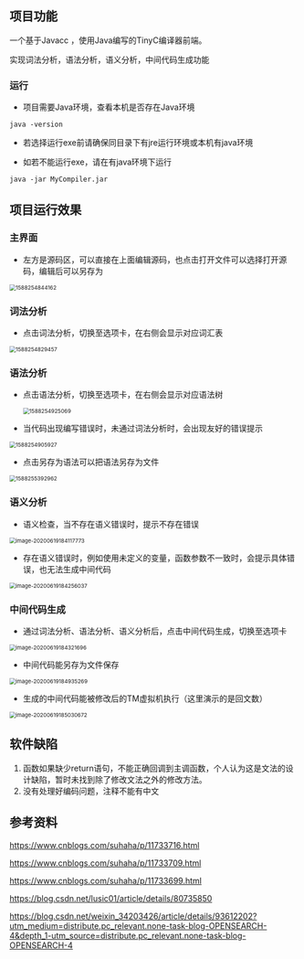 ## 项目功能

一个基于Javacc ，使用Java编写的TinyC编译器前端。

实现词法分析，语法分析，语义分析，中间代码生成功能

### 运行

- 项目需要Java环境，查看本机是否存在Java环境

```
java -version
```

* 若选择运行exe前请确保同目录下有jre运行环境或本机有java环境

- 如若不能运行exe，请在有java环境下运行

```
java -jar MyCompiler.jar
```

## 项目运行效果

### 主界面

- 左方是源码区，可以直接在上面编辑源码，也点击打开文件可以选择打开源码，编辑后可以另存为

<img src="https://s2.loli.net/2022/03/27/7SwBtWFZplMyVrL.png" alt="1588254844162" style="zoom:67%;" />

### 词法分析

- 点击词法分析，切换至选项卡，在右侧会显示对应词汇表

<img src="https://s2.loli.net/2022/03/27/NAK8B3mSMraisCY.png" alt="1588254829457" style="zoom:67%;" />

### 语法分析

- 点击语法分析，切换至选项卡，在右侧会显示对应语法树

  <img src="https://s2.loli.net/2022/03/27/3vkfT9GqnKVQYhN.png" alt="1588254925069" style="zoom:67%;" />

- 当代码出现编写错误时，未通过词法分析时，会出现友好的错误提示

<img src="https://s2.loli.net/2022/03/27/pJwhNcfij2x3BRs.png" alt="1588254905927" style="zoom:67%;" />

- 点击另存为语法可以把语法另存为文件

<img src="https://s2.loli.net/2022/03/27/3DG1Fr2YCeJXVia.png" alt="1588255392962" style="zoom:67%;" />

### 语义分析

- 语义检查，当不存在语义错误时，提示不存在错误

<img src="https://s2.loli.net/2022/03/27/QibzZwXgMJDI8sC.png" alt="image-20200619184117773" style="zoom:67%;" />

- 存在语义错误时，例如使用未定义的变量，函数参数不一致时，会提示具体错误，也无法生成中间代码

<img src="https://s2.loli.net/2022/03/27/txWsRqXny6LuOfT.png" alt="image-20200619184256037" style="zoom:67%;" />

### 中间代码生成

- 通过词法分析、语法分析、语义分析后，点击中间代码生成，切换至选项卡

<img src="https://s2.loli.net/2022/03/27/Udm1T7IHMVpKb6B.png" alt="image-20200619184321696" style="zoom:67%;" />

- 中间代码能另存为文件保存

<img src="https://s2.loli.net/2022/03/27/wlAsWFG31XzmREU.png" alt="image-20200619184935269" style="zoom:67%;" />

- 生成的中间代码能被修改后的TM虚拟机执行（这里演示的是回文数）

<img src="https://s2.loli.net/2022/03/27/EBPYFnsO9Roiw6p.png" alt="image-20200619185030672" style="zoom:67%;" />

## 软件缺陷

1. 函数如果缺少return语句，不能正确回调到主调函数，个人认为这是文法的设计缺陷，暂时未找到除了修改文法之外的修改方法。
4. 没有处理好编码问题，注释不能有中文

## 参考资料

https://www.cnblogs.com/suhaha/p/11733716.html

https://www.cnblogs.com/suhaha/p/11733709.html

https://www.cnblogs.com/suhaha/p/11733699.html

https://blog.csdn.net/lusic01/article/details/80735850

https://blog.csdn.net/weixin_34203426/article/details/93612202?utm_medium=distribute.pc_relevant.none-task-blog-OPENSEARCH-4&depth_1-utm_source=distribute.pc_relevant.none-task-blog-OPENSEARCH-4 

